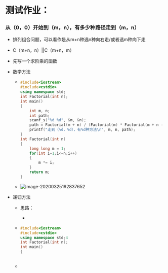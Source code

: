 # 测试作业：

### 从（0，0）开始到（m，n），有多少种路径走到（m，n）

- 排列组合问题，可以看作是从m+n种选n种向右走/或者选m种向下走

- C（m+n，n）||C（m+n，m）

- 先写一个求阶乘的函数

- 数学方法

  - ```c++
    #include<iostream>
    #include<cstdio>
    using namespace std;
    int Factorial(int n);
    int main()
    {
    	int m, n;
    	int path;
    	scanf_s("%d %d", &m, &n);
    	path = Factorial(m + n) / (Factorial(m) * Factorial(m + n - m));
    	printf("走到（%d，%d），有%d种方法\n", m, n, path);
    }
    int Factorial(int n)
    {
    	long long m = 1;
    	for(int i=1;i<=n;i++)
    	{
    		m *= i;
    	}
    	return m;
    }
    ```

  - ![image-20200325192837652](C:\Users\GK\AppData\Roaming\Typora\typora-user-images\image-20200325192837652.png)

- 递归方法

  - 思路：
  
    - 
  
  - ```c++
    #include<iostream>
    #include<cstdio>
    using namespace std;4
    int Factorial(int n);
    int main()
    {
        
    ```
  
  - 

